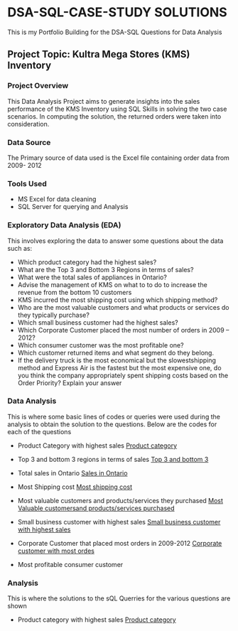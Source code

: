 # DSA-SQL-CASE-STUDY SOLUTIONS

This is my Portfolio Building for the DSA-SQL Questions for Data Analysis

## Project Topic: Kultra Mega Stores (KMS) Inventory

### Project Overview
This Data Analysis Project aims to generate insights into the sales performance of the KMS Inventory
using SQL Skills in solving the two case scenarios. In computing the solution, the returned orders were taken into consideration. 

### Data Source
The Primary source of data used is the Excel file containing order data from 2009- 2012

### Tools Used
- MS Excel for data cleaning
- SQL Server for querying and Analysis
  
### Exploratory Data Analysis (EDA)
This involves exploring the data to answer some questions about the data such as:
- Which product category had the highest sales?
- What are the Top 3 and Bottom 3 Regions in terms of sales?
- What were the total sales of appliances in Ontario?
- Advise the management of KMS on what to to do to increase the revenue from the bottom 10 customers
- KMS incurred the most shipping cost using which shipping method?
- Who are the most valuable customers and what products or services do they typically purchase?
- Which small business customer had the highest sales?
- Which Corporate Customer placed the most number of orders in 2009 – 2012? 
- Which consumer customer was the most profitable one?
- Which customer returned items and what segment do they belong.
- If the delivery truck is the most economical but the slowestshipping method and Express Air is the fastest but the most expensive one, do you think the company appropriately spent shipping costs based on the Order Priority? Explain your answer

 ### Data Analysis
  This is where some basic lines of codes or queries were used during the analysis to obtain the solution to the questions. Below are the codes for each of the questions
  
  - Product Category with highest sales
[Product category](https://github.com/Fadcemi/DSA--Data-Analysis-Capstone-Project-1/blob/main/Product%20category%20with%20highest%20sales.sql)

- Top 3 and bottom 3 regions in terms of sales [Top 3 and bottom 3](https://github.com/Fadcemi/DSA--Data-Analysis-Capstone-Project-1/blob/main/Top%203%20%20and%20Bottom%203%20regions%20in%20sales.sql)
- Total sales in Ontario [Sales in Ontario](https://github.com/Fadcemi/DSA--Data-Analysis-Capstone-Project-1/blob/main/Product%20category%20with%20highest%20sales.sql)
- Most Shipping cost [Most shipping cost](https://github.com/Fadcemi/DSA--Data-Analysis-Capstone-Project-1/blob/main/Most%20shipping%20cost%20by%20shipping%20mode.sql)
- Most valuable customers and products/services they purchased [Most Valuable customersand products/services purchased](https://github.com/Fadcemi/DSA--Data-Analysis-Capstone-Project-1/blob/main/Valuable%20customer%20and%20product%20purchased.sql)
- Small business customer with highest sales [Small business customer with highest sales](https://github.com/Fadcemi/DSA--Data-Analysis-Capstone-Project-1/blob/main/Small%20business%20Customer.sql)
- Corporate Customer that placed most orders in 2009-2012 [Corporate customer with most ordes](https://github.com/Fadcemi/DSA--Data-Analysis-Capstone-Project-1/blob/main/Corporate%20customer.sql)
- Most profitable consumer customer
  
 ### Analysis
 This is where the solutions to the sQL Querries for the various questions are shown
 
 - Product category with highest sales
[Product category](https://github.com/Fadcemi/DSA--Data-Analysis-Capstone-Project-1/blob/main/Images/Product%20category.jpg)

